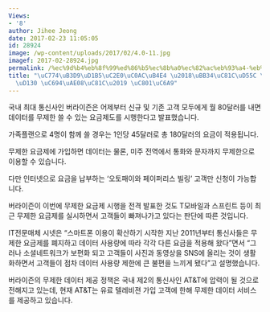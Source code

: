 ```yaml
---
Views:
- '8'
author: Jihee Jeong
date: 2017-02-23 11:05:05
id: 28924
image: /wp-content/uploads/2017/02/4.0-11.jpg
imagef: 2017-02-28924.jpg
permalink: /%ec%9d%b4%eb%8f%99%ed%86%b5%ec%8b%a0%ec%82%ac%eb%93%a4-%eb%ac%b4%ec%a0%9c%ed%95%9c-%eb%8d%b0%ec%9d%b4%ed%84%b0-%ec%9a%94%ea%b8%88%ec%a0%9c-%ec%a0%81%ec%9a%a9/
title: "\uC774\uB3D9\uD1B5\uC2E0\uC0AC\uB4E4 \u2018\uBB34\uC81C\uD55C \uB370\uC774\
  \uD130 \uC694\uAE08\uC81C\u2019 \uC801\uC6A9"
---
```


국내 최대 통신사인 버라이즌은 어제부터 신규 및 기존 고객 모두에게 월 80달러를 내면 데이터를 무제한 쓸 수 있는 요금제도를 시행한다고 발표했습니다.

가족플랜으로 4명이 함께 쓸 경우는 1인당 45달러로 총 180달러의 요금이 적용됩니다.

무제한 요금제에 가입하면 데이터는 물론, 미주 전역에서 통화와 문자까지 무제한으로 이용할 수 있습니다.

다만 인터넷으로 요금을 납부하는 ‘오토패이와 페이퍼리스 빌링’ 고객만 신청이 가능합니다.

버라이즌이 이번에 무제한 요금제 시행을 전격 발표한 것도 T모바일과 스프린트 등이 최근 무제한 요금제를 실시하면서 고객들이 빠져나가고 있다는 판단에 따른 것입니다.

IT전문매체 시넷은 “스마트폰 이용이 확산하기 시작한 지난 2011년부터 통신사들은 무제한 요금제를 폐지하고 데이터 사용량에 따라 각각 다른 요금을 적용해 왔다”면서 “그러나 소셜네트워크가 보편화 되고 고객들이 사진과 동영상을 SNS에 올리는 것이 생활화하면서 고객들이 점차 데이터 사용량 제한에 큰 불편을 느끼게 됐다”고 설명했습니다.

버라이즌의 무제한 데이터 제공 정책은 국내 제2의 통신사인 AT&T에 압력이 될 것으로 전해지고 있는데, 현재 AT&T는 유료 텔레비젼 가입 고객에 한해 무제한 데이터 서비스를 제공하고 있습니다.